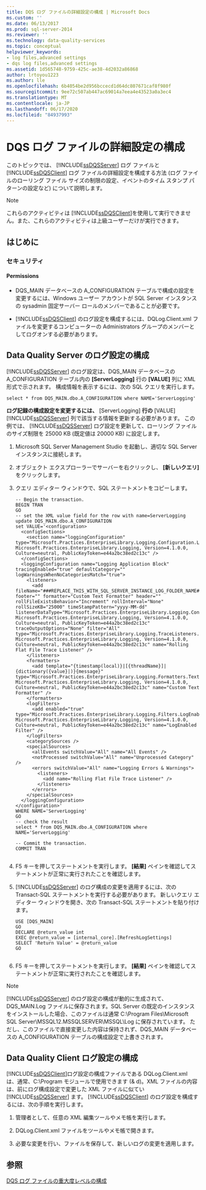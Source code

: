 ```yaml
---
title: DQS ログ ファイルの詳細設定の構成 | Microsoft Docs
ms.custom: ''
ms.date: 06/13/2017
ms.prod: sql-server-2014
ms.reviewer: ''
ms.technology: data-quality-services
ms.topic: conceptual
helpviewer_keywords:
- log files,advanced settings
- dqs log files,advanced settings
ms.assetid: 1d565748-9759-425c-ae38-4d2032a86868
author: lrtoyou1223
ms.author: lle
ms.openlocfilehash: 6b4054be2d956bccecd1d64dc807671caf8f980f
ms.sourcegitcommit: 9ee72c507ab447ac69014a7eea4e43523a0a3ec4
ms.translationtype: MT
ms.contentlocale: ja-JP
ms.lasthandoff: 06/17/2020
ms.locfileid: "84937993"
---
```

# <a name="configure-advanced-settings-for-dqs-log-files"></a>DQS ログ ファイルの詳細設定の構成
  このトピックでは、 [!INCLUDE[ssDQSServer](../includes/ssdqsserver-md.md)] ログ ファイルと [!INCLUDE[ssDQSClient](../includes/ssdqsclient-md.md)] ログ ファイルの詳細設定を構成する方法 (ログ ファイルのローリング ファイル サイズの制限の設定、イベントのタイム スタンプ パターンの設定など) について説明します。  
  
> [!NOTE]  
>  これらのアクティビティは [!INCLUDE[ssDQSClient](../includes/ssdqsclient-md.md)]を使用して実行できません。また、これらのアクティビティは上級ユーザーだけが実行できます。  
  
##  <a name="before-you-begin"></a><a name="BeforeYouBegin"></a> はじめに  
  
###  <a name="security"></a><a name="Security"></a> セキュリティ  
  
####  <a name="permissions"></a><a name="Permissions"></a> Permissions  
  
-   DQS_MAIN データベースの A_CONFIGURATION テーブルで構成の設定を変更するには、Windows ユーザー アカウントが SQL Server インスタンスの sysadmin 固定サーバー ロールのメンバーであることが必要です。  
  
-   [!INCLUDE[ssDQSClient](../includes/ssdqsclient-md.md)] のログ設定を構成するには、DQLog.Client.xml ファイルを変更するコンピューターの Administrators グループのメンバーとしてログオンする必要があります。  
  
##  <a name="configure-data-quality-server-log-settings"></a><a name="DQSServer"></a>Data Quality Server のログ設定の構成  
 [!INCLUDE[ssDQSServer](../includes/ssdqsserver-md.md)] のログ設定は、DQS_MAIN データベースの A_CONFIGURATION テーブル内の **[ServerLogging]** 行の **[VALUE]** 列に XML 形式で示されます。 構成情報を表示するには、次の SQL クエリを実行します。  
  
```  
select * from DQS_MAIN.dbo.A_CONFIGURATION where NAME='ServerLogging'  
```  
  
 **ログ記録の構成設定を変更するには、** [ServerLogging] **行の** [VALUE] [!INCLUDE[ssDQSServer](../includes/ssdqsserver-md.md)] 列で該当する情報を更新する必要があります。 この例では、 [!INCLUDE[ssDQSServer](../includes/ssdqsserver-md.md)] ログ設定を更新して、ローリング ファイルのサイズ制限を 25000 KB (既定値は 20000 KB) に設定します。  
  
1.  Microsoft SQL Server Management Studio を起動し、適切な SQL Server インスタンスに接続します。  
  
2.  オブジェクト エクスプローラーでサーバーを右クリックし、 **[新しいクエリ]** をクリックします。  
  
3.  クエリ エディター ウィンドウで、SQL ステートメントをコピーします。  
  
    ```  
    -- Begin the transaction.  
    BEGIN TRAN  
    GO  
    -- set the XML value field for the row with name=ServerLogging  
    update DQS_MAIN.dbo.A_CONFIGURATION   
    set VALUE='<configuration>  
      <configSections>  
        <section name="loggingConfiguration" type="Microsoft.Practices.EnterpriseLibrary.Logging.Configuration.LoggingSettings, Microsoft.Practices.EnterpriseLibrary.Logging, Version=4.1.0.0, Culture=neutral, PublicKeyToken=e44a2bc38ed2c13c" />  
      </configSections>  
      <loggingConfiguration name="Logging Application Block" tracingEnabled="true" defaultCategory="" logWarningsWhenNoCategoriesMatch="true">  
        <listeners>  
          <add fileName="###REPLACE_THIS_WITH_SQL_SERVER_INSTANCE_LOG_FOLDER_NAME###DQServerLog.###REPLACE_THIS_WITH_SQL_CATALOG_NAME###.log" footer="" formatter="Custom Text Formatter" header="" rollFileExistsBehavior="Increment" rollInterval="None" rollSizeKB="25000" timeStampPattern="yyyy-MM-dd" listenerDataType="Microsoft.Practices.EnterpriseLibrary.Logging.Configuration.RollingFlatFileTraceListenerData, Microsoft.Practices.EnterpriseLibrary.Logging, Version=4.1.0.0, Culture=neutral, PublicKeyToken=e44a2bc38ed2c13c" traceOutputOptions="None" filter="All" type="Microsoft.Practices.EnterpriseLibrary.Logging.TraceListeners.RollingFlatFileTraceListener, Microsoft.Practices.EnterpriseLibrary.Logging, Version=4.1.0.0, Culture=neutral, PublicKeyToken=e44a2bc38ed2c13c" name="Rolling Flat File Trace Listener" />  
        </listeners>  
        <formatters>  
          <add template="{timestamp(local)}|[{threadName}]|{dictionary({value}|)}{message}" type="Microsoft.Practices.EnterpriseLibrary.Logging.Formatters.TextFormatter, Microsoft.Practices.EnterpriseLibrary.Logging, Version=4.1.0.0, Culture=neutral, PublicKeyToken=e44a2bc38ed2c13c" name="Custom Text Formatter" />  
        </formatters>  
        <logFilters>  
          <add enabled="true" type="Microsoft.Practices.EnterpriseLibrary.Logging.Filters.LogEnabledFilter, Microsoft.Practices.EnterpriseLibrary.Logging, Version=4.1.0.0, Culture=neutral, PublicKeyToken=e44a2bc38ed2c13c" name="LogEnabled Filter" />  
        </logFilters>  
        <categorySources />  
        <specialSources>  
          <allEvents switchValue="All" name="All Events" />  
          <notProcessed switchValue="All" name="Unprocessed Category" />  
          <errors switchValue="All" name="Logging Errors & Warnings">  
            <listeners>  
              <add name="Rolling Flat File Trace Listener" />  
            </listeners>  
          </errors>  
        </specialSources>  
      </loggingConfiguration>  
    </configuration>'  
    WHERE NAME='ServerLogging'  
    GO  
    -- check the result  
    select * from DQS_MAIN.dbo.A_CONFIGURATION where NAME='ServerLogging'  
  
    -- Commit the transaction.  
    COMMIT TRAN  
  
    ```  
  
4.  F5 キーを押してステートメントを実行します。 **[結果]** ペインを確認してステートメントが正常に実行されたことを確認します。  
  
5.  [!INCLUDE[ssDQSServer](../includes/ssdqsserver-md.md)] のログ構成の変更を適用するには、次の Transact-SQL ステートメントを実行する必要があります。 新しいクエリ エディター ウィンドウを開き、次の Transact-SQL ステートメントを貼り付けます。  
  
    ```  
    USE [DQS_MAIN]  
    GO  
    DECLARE @return_value int  
    EXEC @return_value = [internal_core].[RefreshLogSettings]  
    SELECT 'Return Value' = @return_value  
    GO  
  
    ```  
  
6.  F5 キーを押してステートメントを実行します。 **[結果]** ペインを確認してステートメントが正常に実行されたことを確認します。  
  
> [!NOTE]  
>  [!INCLUDE[ssDQSServer](../includes/ssdqsserver-md.md)] のログ設定の構成が動的に生成されて、DQS_MAIN.Log ファイルに保存されます。SQL Server の既定のインスタンスをインストールした場合、このファイルは通常 C:\Program Files\Microsoft SQL Server\MSSQL12.MSSQLSERVER\MSSQL\Log に保存されています。 ただし、このファイルで直接変更した内容は保持されず、DQS_MAIN データベースの A_CONFIGURATION テーブルの構成設定で上書きされます。  
  
##  <a name="configure-data-quality-client-log-settings"></a><a name="DQSClient"></a>Data Quality Client ログ設定の構成  
 [!INCLUDE[ssDQSClient](../includes/ssdqsclient-md.md)]ログ設定の構成ファイルである DQLog.Client.xml は、通常、C:\Program モジュールで使用できます (& d)。XML ファイルの内容は、前にログ構成設定で変更した XML ファイルに似てい [!INCLUDE[ssDQSServer](../includes/ssdqsserver-md.md)] ます。 [!INCLUDE[ssDQSClient](../includes/ssdqsclient-md.md)] のログ設定を構成するには、次の手順を実行します。  
  
1.  管理者として、任意の XML 編集ツールやメモ帳を実行します。  
  
2.  DQLog.Client.xml ファイルをツールやメモ帳で開きます。  
  
3.  必要な変更を行い、ファイルを保存して、新しいログの変更を適用します。  
  
## <a name="see-also"></a>参照  
 [DQS ログ ファイルの重大度レベルの構成](../../2014/data-quality-services/configure-severity-levels-for-dqs-log-files.md)  
  
  
